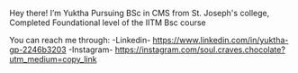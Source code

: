 Hey there! I’m Yuktha
Pursuing BSc in CMS from St. Joseph's college,
Completed Foundational level of the IITM Bsc course

You can reach me through:
-Linkedin- https://www.linkedin.com/in/yuktha-gp-2246b3203
-Instagram- https://instagram.com/soul.craves.chocolate?utm_medium=copy_link

<!---
iitmstudent2021/iitmstudent2021 is a ✨ special ✨ repository because its `README.md` (this file) appears on your GitHub profile.
You can click the Preview link to take a look at your changes.
--->
